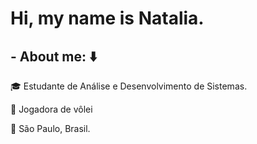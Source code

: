 # Hi, my name is Natalia.
## - About me: :arrow_down: 
:mortar_board: Estudante de Análise e Desenvolvimento de Sistemas.

:volleyball: Jogadora de vôlei 

:city_sunrise: São Paulo, Brasil.

